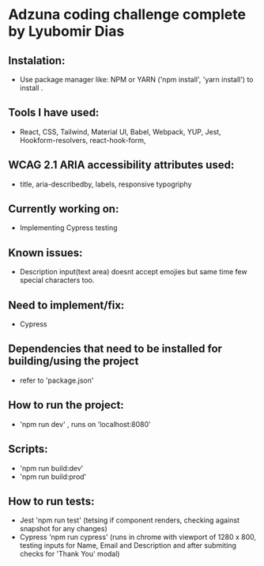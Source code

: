 # Adzuna coding challenge complete by Lyubomir Dias

## Instalation:

- Use package manager like: NPM or YARN ('npm install', 'yarn install') to install .

## Tools I have used:

- React, CSS, Tailwind, Material UI, Babel, Webpack, YUP, Jest, Hookform-resolvers, react-hook-form,

## WCAG 2.1 ARIA accessibility attributes used:

- title, aria-describedby, labels, responsive typogriphy

## Currently working on:

- Implementing Cypress testing

## Known issues:

- Description input(text area) doesnt accept emojies but same time few special characters too.

## Need to implement/fix:

- Cypress

## Dependencies that need to be installed for building/using the project

- refer to 'package.json'

## How to run the project:

- 'npm run dev' , runs on 'localhost:8080'

## Scripts:

- 'npm run build:dev'
- 'npm run build:prod'

## How to run tests:

- Jest 'npm run test' (tetsing if component renders, checking against snapshot for any changes)
- Cypress 'npm run cypress' (runs in chrome with viewport of 1280 x 800, testing inputs for Name, Email and Description and after submiting checks for 'Thank You' modal)
